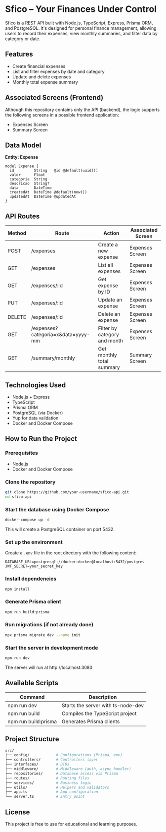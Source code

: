 
# Sfico – Your Finances Under Control

Sfico is a REST API built with Node.js, TypeScript, Express, Prisma ORM, and PostgreSQL. It's designed for personal finance management, allowing users to record their expenses, view monthly summaries, and filter data by category or date.

## Features

- Create financial expenses
- List and filter expenses by date and category
- Update and delete expenses
- Monthly total expense summary

## Associated Screens (Frontend)

Although this repository contains only the API (backend), the logic supports the following screens in a possible frontend application:

- Expenses Screen
- Summary Screen

## Data Model

**Entity: Expense**
```prisma
model Expense {
  id         String   @id @default(uuid())
  valor      Float
  categoria  String
  descricao  String?
  data       DateTime
  createdAt  DateTime @default(now())
  updatedAt  DateTime @updatedAt
}
```

## API Routes

| Method | Route                             | Action                         | Associated Screen |
|--------|-----------------------------------|--------------------------------|-------------------|
| POST   | /expenses                         | Create a new expense           | Expenses Screen   |
| GET    | /expenses                         | List all expenses              | Expenses Screen   |
| GET    | /expenses/:id                     | Get expense by ID              | Expenses Screen   |
| PUT    | /expenses/:id                     | Update an expense              | Expenses Screen   |
| DELETE | /expenses/:id                     | Delete an expense              | Expenses Screen   |
| GET    | /expenses?categoria=x&data=yyyy-mm| Filter by category and month   | Expenses Screen   |
| GET    | /summary/monthly                  | Get monthly total summary      | Summary Screen    |

## Technologies Used

- Node.js + Express
- TypeScript
- Prisma ORM
- PostgreSQL (via Docker)
- Yup for data validation
- Docker and Docker Compose

## How to Run the Project

### Prerequisites

- Node.js
- Docker and Docker Compose

### Clone the repository

```bash
git clone https://github.com/your-username/sfico-api.git
cd sfico-api
```

### Start the database using Docker Compose

```bash
docker-compose up -d
```

This will create a PostgreSQL container on port 5432.

### Set up the environment

Create a `.env` file in the root directory with the following content:

```env
DATABASE_URL=postgresql://docker:docker@localhost:5432/postgres
JWT_SECRET=your_secret_key
```

### Install dependencies

```bash
npm install
```

### Generate Prisma client

```bash
npm run build:prisma
```

### Run migrations (if not already done)

```bash
npx prisma migrate dev --name init
```

### Start the server in development mode

```bash
npm run dev
```

The server will run at http://localhost:3080

## Available Scripts

| Command             | Description                        |
|---------------------|------------------------------------|
| npm run dev         | Starts the server with ts-node-dev |
| npm run build       | Compiles the TypeScript project    |
| npm run build:prisma| Generates Prisma clients           |

## Project Structure

```bash
src/
├── config/            # Configurations (Prisma, env)
├── controllers/       # Controllers layer
├── interfaces/        # DTOs
├── middleware/        # Middleware (auth, async handler)
├── repositories/      # Database access via Prisma
├── routes/            # Routing files
├── services/          # Business logic
├── utils/             # Helpers and validators
├── app.ts             # App configuration
└── server.ts          # Entry point
```

## License

This project is free to use for educational and learning purposes.